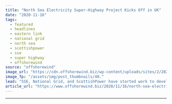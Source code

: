 ```yaml
---
title: "North Sea Electricity Super-Highway Project Kicks Off in UK"
date: "2020-11-16"
tags: 
  - featured
  - headlines
  - eastern link
  - national grid
  - north sea
  - scottishpower
  - sse
  - super highway
  - offshorewind
source: "offshorewind"
image_url: "https://cdn.offshorewind.biz/wp-content/uploads/sites/2/2020/11/16130651/ScottishPower-Renewables.jpg"
image_fp: "/assets/img/post_thumbnails/40."
lead: "SSE, National Grid, and ScottishPower have started work to develop a multi-billion pound underwater"
article_url: "https://www.offshorewind.biz/2020/11/16/north-sea-electricity-super-highway-project-kicks-off-in-uk/"
---
```


---
